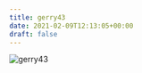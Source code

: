 ```yaml
---
title: gerry43
date: 2021-02-09T12:13:05+00:00
draft: false
---
```


![gerry43](/images/2011%20198.jpeg)

